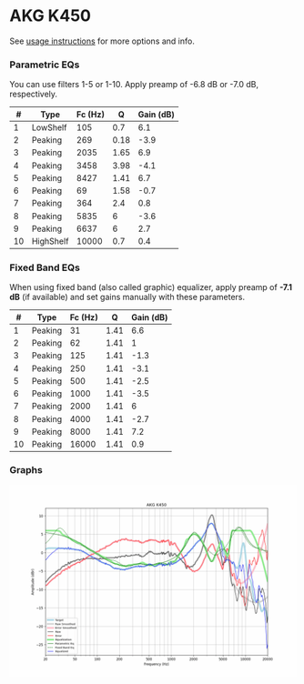 # AKG K450
See [usage instructions](https://github.com/jaakkopasanen/AutoEq#usage) for more options and info.

### Parametric EQs
You can use filters 1-5 or 1-10. Apply preamp of -6.8 dB or -7.0 dB, respectively.

|   # | Type      |   Fc (Hz) |    Q |   Gain (dB) |
|-----|-----------|-----------|------|-------------|
|   1 | LowShelf  |       105 | 0.7  |         6.1 |
|   2 | Peaking   |       269 | 0.18 |        -3.9 |
|   3 | Peaking   |      2035 | 1.65 |         6.9 |
|   4 | Peaking   |      3458 | 3.98 |        -4.1 |
|   5 | Peaking   |      8427 | 1.41 |         6.7 |
|   6 | Peaking   |        69 | 1.58 |        -0.7 |
|   7 | Peaking   |       364 | 2.4  |         0.8 |
|   8 | Peaking   |      5835 | 6    |        -3.6 |
|   9 | Peaking   |      6637 | 6    |         2.7 |
|  10 | HighShelf |     10000 | 0.7  |         0.4 |

### Fixed Band EQs
When using fixed band (also called graphic) equalizer, apply preamp of **-7.1 dB** (if available) and set gains manually with these parameters.

|   # | Type    |   Fc (Hz) |    Q |   Gain (dB) |
|-----|---------|-----------|------|-------------|
|   1 | Peaking |        31 | 1.41 |         6.6 |
|   2 | Peaking |        62 | 1.41 |         1   |
|   3 | Peaking |       125 | 1.41 |        -1.3 |
|   4 | Peaking |       250 | 1.41 |        -3.1 |
|   5 | Peaking |       500 | 1.41 |        -2.5 |
|   6 | Peaking |      1000 | 1.41 |        -3.5 |
|   7 | Peaking |      2000 | 1.41 |         6   |
|   8 | Peaking |      4000 | 1.41 |        -2.7 |
|   9 | Peaking |      8000 | 1.41 |         7.2 |
|  10 | Peaking |     16000 | 1.41 |         0.9 |

### Graphs
![](./AKG%20K450.png)
